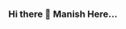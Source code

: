 ### Hi there 👋 Manish Here...

<!--

<br/>
<a href="https://www.linkedin.com/in/manish-dait-5b93a5220/">
  <img align="left" alt="Manish's LinkdeIN" width="22px" src="https://cdn.jsdelivr.net/npm/simple-icons@v3/icons/linkedin.svg" />
</a>
<a href="https://leetcode.com/daitmanish88/">
  <img align="left" alt="Rahul's Leetcode" width="22px" src="https://cdn.jsdelivr.net/npm/simple-icons@v3/icons/leetcode.svg" />
</a>

![](https://visitor-badge.glitch.me/badge?page_id=ManishDait.ManishDait)
<br />

- 🔭 I’m currently working on Cloud Stuff.
- 🌱 I’m currently learning Golang
- 💬 Ask me about **Fullstck Development**
- 📫 How to reach me: [Mail](mailto:daitmanish88@gmail.com), [LinkedIn](https://www.linkedin.com/in/manish-dait-5b93a5220/).
- 😄 Pronouns: He/him

![Manish's github stats](https://github-readme-stats.vercel.app/api?username=ManishDait&show_icons=true&hide_border=true)
-->
